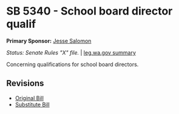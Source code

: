 # SB 5340 - School board director qualif
**Primary Sponsor:** [Jesse Salomon](/person/leg/salomon_je.md)

*Status: Senate Rules "X" file.* | [leg.wa.gov summary](https://app.leg.wa.gov/billsummary?BillNumber=5340&Year=2021)

Concerning qualifications for school board directors.

## Revisions
* [Original Bill](1/)
* [Substitute Bill](S/)